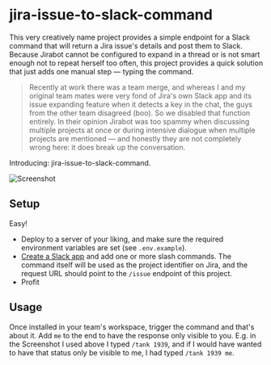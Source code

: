 # jira-issue-to-slack-command

This very creatively name project provides a simple endpoint for a Slack command that will return a Jira issue's details and post them to Slack.
Because Jirabot cannot be configured to expand in a thread or is not smart enough not to repeat herself too often, this project provides a quick solution that just adds one manual step — typing the command.

> Recently at work there was a team merge, and whereas I and my original team mates were very fond of Jira's own Slack app and its issue expanding feature when it detects a key in the chat, the guys from the other team disagreed (boo). So we disabled that function entirely. In their opinion Jirabot was too spammy when discussing multiple projects at once or during intensive dialogue when multiple projects are mentioned — and honestly they are not completely wrong here: it does break up the conversation.

Introducing: jira-issue-to-slack-command.

![Screenshot](https://i.imgur.com/0l6Den8.jpg)

## Setup
Easy!
- Deploy to a server of your liking, and make sure the required environment variables are set (see `.env.example`).
- [Create a Slack app](https://api.slack.com/apps?new_app=1) and add one or more slash commands. The command itself will be used as the project identifier on Jira, and the request URL should point to the `/issue` endpoint of this project.
- Profit

## Usage
Once installed in your team's workspace, trigger the command and that's about it. Add `me` to the end to have the response only visible to you. E.g. in the Screenshot I used above I typed `/tank 1939`, and if I would have wanted to have that status only be visible to me, I had typed `/tank 1939 me`.
